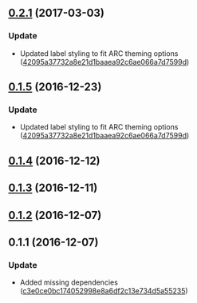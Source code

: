 <a name="0.2.1"></a>
## [0.2.1](https://github.com/advanced-rest-client/raml-headers-form/compare/0.1.4...v0.2.1) (2017-03-03)


### Update

* Updated label styling to fit ARC theming options ([42095a37732a8e21d1baaea92c6ae066a7d7599d](https://github.com/advanced-rest-client/raml-headers-form/commit/42095a37732a8e21d1baaea92c6ae066a7d7599d))



<a name="0.1.5"></a>
## [0.1.5](https://github.com/advanced-rest-client/raml-headers-form/compare/0.1.4...v0.1.5) (2016-12-23)


### Update

* Updated label styling to fit ARC theming options ([42095a37732a8e21d1baaea92c6ae066a7d7599d](https://github.com/advanced-rest-client/raml-headers-form/commit/42095a37732a8e21d1baaea92c6ae066a7d7599d))



<a name="0.1.4"></a>
## [0.1.4](https://github.com/advanced-rest-client/raml-headers-form/compare/0.1.3...v0.1.4) (2016-12-12)




<a name="0.1.3"></a>
## [0.1.3](https://github.com/advanced-rest-client/raml-headers-form/compare/0.1.2...v0.1.3) (2016-12-11)




<a name="0.1.2"></a>
## [0.1.2](https://github.com/advanced-rest-client/raml-headers-form/compare/0.1.1...v0.1.2) (2016-12-07)




<a name="0.1.1"></a>
## 0.1.1 (2016-12-07)


### Update

* Added missing dependencies ([c3e0ce0bc174052998e8a6df2c13e734d5a55235](https://github.com/advanced-rest-client/raml-headers-form/commit/c3e0ce0bc174052998e8a6df2c13e734d5a55235))



